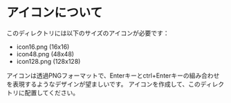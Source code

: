 # アイコンについて

このディレクトリには以下のサイズのアイコンが必要です：

- icon16.png (16x16)
- icon48.png (48x48)
- icon128.png (128x128)

アイコンは透過PNGフォーマットで、Enterキーとctrl+Enterキーの組み合わせを表現するようなデザインが望ましいです。
アイコンを作成して、このディレクトリに配置してください。